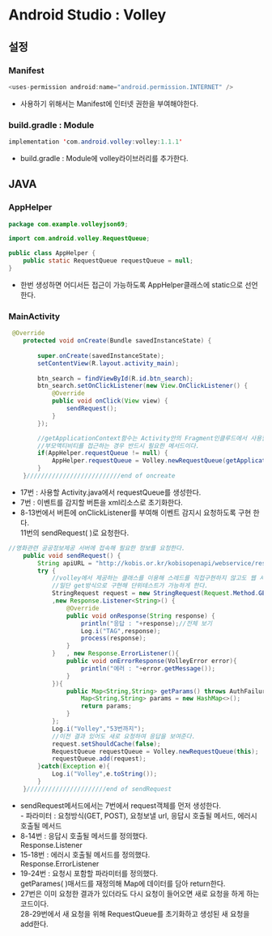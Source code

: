 # Android Studio : Volley

## 설정

### Manifest

```java
<uses-permission android:name="android.permission.INTERNET" />
```

* 사용하기 위해서는 Manifest에 인터넷 권한을 부여해야한다.

### build.gradle : Module

```java
implementation 'com.android.volley:volley:1.1.1'
```

* build.gradle : Module에 volley라이브러리를 추가한다.

## JAVA

### AppHelper

```java
package com.example.volleyjson69;

import com.android.volley.RequestQueue;

public class AppHelper {
    public static RequestQueue requestQueue = null;
}
```

* 한번 생성하면 어디서든 접근이 가능하도록 AppHelper클래스에 static으로 선언한다.

### MainActivity

```java
 @Override
    protected void onCreate(Bundle savedInstanceState) {
   
        super.onCreate(savedInstanceState);
        setContentView(R.layout.activity_main);
        
        btn_search = findViewById(R.id.btn_search);
        btn_search.setOnClickListener(new View.OnClickListener() {
            @Override
            public void onClick(View view) {
                sendRequest();
            }
        });

        //getApplicationContext함수는 Activity안의 Fragment인클루드에서 사용할 때
        //부모액티비티를 접근하는 경우 반드시 필요한 메서드이다.
        if(AppHelper.requestQueue != null) {
            AppHelper.requestQueue = Volley.newRequestQueue(getApplicationContext());
        }
    }//////////////////////////end of oncreate
```

* 17번 : 사용할 Activity.java에서 requestQueue를 생성한다.
* 7번 : 이벤트를 감지할 버튼을 xml리소스로 초기화한다.
* 8-13번에서 버튼에 onClickListener를 부여해 이벤트 감지시 요청하도록 구현 한다.\
  11번의 sendRequest( )로 요청한다.

```java
//영화관련 공공정보제공 서버에 접속해 필요한 정보를 요청한다.
    public void sendRequest() {
        String apiURL = "http://kobis.or.kr/kobisopenapi/webservice/rest/boxoffice/searchWeeklyBoxOfficeList.json?key=f5eef3421c602c6cb7ea224104795888&targetDt=20120101";
        try {
            //volley에서 제공하는 클래스를 이용해 스레드를 직접구현하지 않고도 웹 서버에 요청을 해 응답을 가져올 수 있다.
            //일단 get방식으로 구현해 단위테스트가 가능하게 한다.
            StringRequest request = new StringRequest(Request.Method.GET,apiURL
            ,new Response.Listener<String>() {
                @Override
                public void onResponse(String response) {
                    println("응답 : "+response);//전체 보기
                    Log.i("TAG",response);
                    process(response);
                }
            }   , new Response.ErrorListener(){
                public void onErrorResponse(VolleyError error){
                    println("에러 : "+error.getMessage());
                }
            }){
                public Map<String,String> getParams() throws AuthFailureError {
                    Map<String,String> params = new HashMap<>();
                    return params;
                }
            };
            Log.i("Volley","53번까지");
            //이전 결과 있어도 새로 요청하여 응답을 보여준다.
            request.setShouldCache(false);
            RequestQueue requestQueue = Volley.newRequestQueue(this);
            requestQueue.add(request);
        }catch(Exception e){
            Log.i("Volley",e.toString());
        }
    }//////////////////////end of sendRequest
```

* sendRequest메서드에서는 7번에서 request객체를 먼저 생성한다.\
  \- 파라미터 : 요청방식(GET, POST), 요청보낼 url, 응답시 호출될 메서드, 에러시 호출될 메서드
* 8-14번 :  응답시 호출될 메서드를 정의했다.\
  Response.Listener
* 15-18번 : 에러시 호출될 메서드를 정의했다.\
  Response.ErrorListener
* 19-24번 : 요청시 포함할 파라미터를 정의했다.\
  getParames( )매서드를 재정의해 Map에 데이터를 담아 return한다.
* 27번은 이미 요청한 결과가 있더라도 다시 요청이 들어오면 새로 요청을 하게 하는 코드이다.\
  28-29번에서 새 요청을 위해 RequestQueue를 초기화하고 생성된 새 요청을 add한다.
